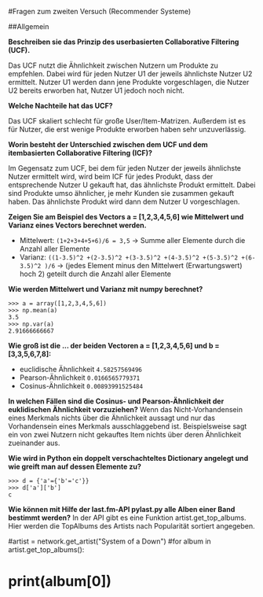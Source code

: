 #Fragen zum zweiten Versuch (Recommender Systeme)

##Allgemein

**Beschreiben sie das Prinzip des userbasierten Collaborative Filtering (UCF).**

Das UCF nutzt die Ähnlichkeit zwischen Nutzern um Produkte zu empfehlen. Dabei wird für jeden Nutzer U1 der jeweils ähnlichste Nutzer U2 ermittelt. Nutzer U1 werden dann jene Produkte vorgeschlagen, die Nutzer U2 bereits erworben hat, Nutzer U1 jedoch noch nicht. 

**Welche Nachteile hat das UCF?**

Das UCF skaliert schlecht für große User/Item-Matrizen.
Außerdem ist es für Nutzer, die erst wenige Produkte erworben haben sehr unzuverlässig.

**Worin besteht der Unterschied zwischen dem UCF und dem itembasierten Collaborative Filtering (ICF)?**

Im Gegensatz zum UCF, bei dem für jeden Nutzer der jeweils ähnlichste Nutzer ermittelt wird, wird beim ICF für jedes Produkt, dass der entsprechende Nutzer U gekauft hat, das ähnlichste Produkt ermittelt. Dabei sind Produkte umso ähnlicher, je mehr Kunden sie zusammen gekauft haben. Das ähnlichste Produkt wird dann dem Nutzer U vorgeschlagen. 

**Zeigen Sie am Beispiel des Vectors a = [1,2,3,4,5,6] wie Mittelwert und Varianz eines Vectors berechnet werden.**
- Mittelwert: 	`(1+2+3+4+5+6)/6 = 3,5`            -> Summe aller Elemente durch die Anzahl aller Elemente
- Varianz:	 	`((1-3.5)^2 +(2-3.5)^2 +(3-3.5)^2 +(4-3.5)^2 +(5-3.5)^2 +(6-3.5)^2 )/6` -> (jedes Element minus den Mittelwert (Erwartungswert) hoch 2) geteilt durch die Anzahl aller Elemente 

**Wie werden Mittelwert und Varianz mit numpy berechnet?**

```
>>> a = array([1,2,3,4,5,6])
>>> np.mean(a)
3.5
>>> np.var(a)
2.91666666667
```

**Wie groß ist die ... der beiden Vectoren a = [1,2,3,4,5,6] und b = [3,3,5,6,7,8]:**

- euclidische Ähnlichkeit
	`4.58257569496`
- Pearson-Ähnlichkeit
	`0.0166565779371`
- Cosinus-Ähnlichkeit
	`0.00893991525484`

**In welchen Fällen sind die Cosinus- und Pearson-Ähnlichkeit der euklidischen Ähnlichkeit vorzuziehen?**
Wenn das Nicht-Vorhandensein eines Merkmals nichts über die Ähnlichkeit aussagt und nur das Vorhandensein eines Merkmals ausschlaggebend ist.
Beispielsweise sagt ein von zwei Nutzern nicht gekauftes Item nichts über deren Ähnlichkeit zueinander aus.

**Wie wird in Python ein doppelt verschachteltes Dictionary angelegt und wie greift man auf dessen Elemente zu?**

```
>>> d = {'a'={'b'='c'}}
>>> d['a']['b']
c
```

**Wie können mit Hilfe der last.fm-API pylast.py alle Alben einer Band bestimmt werden?**
In der API gibt es eine Funktion artist.get_top_albums. Hier werden die TopAlbums des Artists nach Popularität sortiert angegeben.

#artist = network.get_artist("System of a Down")
#for album in artist.get_top_albums():
#    print(album[0])
